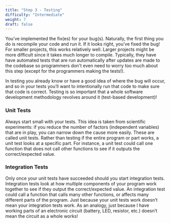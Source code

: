```yaml
---
title: "Step 3 - Testing"
difficulty: "Intermediate"
weight: 7
draft: false
---
```


You’ve implemented the fix(es) for your bug(s). Naturally, the first thing you do is recompile your code and run it. If it looks right, you’ve fixed the bug! For smaller projects, this works relatively well. Larger projects might be more difficult since it takes much longer to compile. Typically, they have have automated tests that are run automatically after updates are made to the codebase so programmers don't even need to worry too much about this step (except for the programmers making the tests!).

In testing you already know or have a good idea of where the bug will occur, and so in your tests you’ll want to intentionally run that code to make sure that code is correct. Testing is so important that a whole software development methodology revolves around it (test-based development)!

### Unit Tests
Always start small with your tests. This idea is taken from scientific experiments: if you reduce the number of factors (independent variables) that are in play, you can narrow down the cause more easily. These are called unit tests. Rather than testing if the entire program or part works, a unit test looks at a specific part. For instance, a unit test could call one function that does not call other functions to see if it outputs the correct/expected value.

### Integration Tests
Only once your unit tests have succeeded should you start integration tests. Integration tests look at how multiple components of your program work together to see if they output the correct/expected value. An integration test could call a function that calls many other functions, or affects many different parts of the program.
Just because your unit tests work doesn’t mean your integration tests work. As an analogy, just because I have working parts of an electronic circuit (battery, LED, resistor, etc.) doesn’t mean the circuit as a whole works!